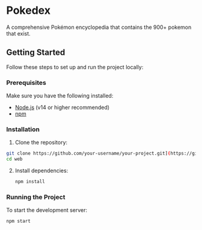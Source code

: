 # Pokedex

A comprehensive Pokémon encyclopedia that contains the 900+ pokemon that exist. 

## Getting Started

Follow these steps to set up and run the project locally:

### Prerequisites

Make sure you have the following installed:

- [Node.js](https://nodejs.org/) (v14 or higher recommended)
- [npm](https://www.npmjs.com/)

### Installation

1. Clone the repository:

```bash
git clone https://github.com/your-username/your-project.git](https://github.com/Connorw08/pokedex)
cd web
 ```

2. Install dependencies:

    ```bash
    npm install
    ```

### Running the Project

To start the development server:

```bash
npm start
